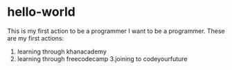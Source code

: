 # hello-world
This is my first action to be a programmer
I want to be a programmer. These are my first actions:
1. learning through khanacademy
2. learning through freecodecamp
3.joining to codeyourfuture
